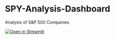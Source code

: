 # SPY-Analysis-Dashboard
Analysis of S&amp;P 500 Companies

[![Open in Streamlit](https://static.streamlit.io/badges/streamlit_badge_black_white.svg)](https://share.streamlit.io/pnjoroge54/spy-analysis-dashboard/app.py)
